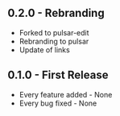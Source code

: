 ## 0.2.0 - Rebranding
* Forked to pulsar-edit
* Rebranding to pulsar
* Update of links

## 0.1.0 - First Release
* Every feature added - None
* Every bug fixed - None
